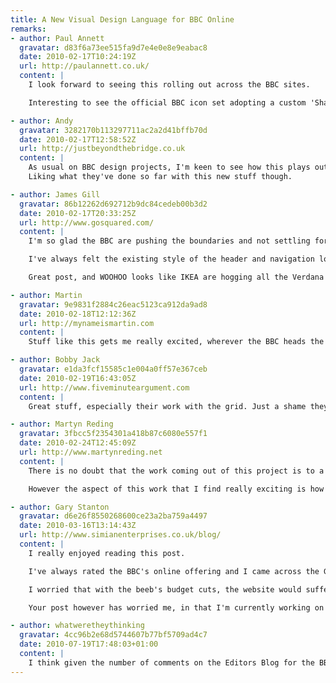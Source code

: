 ```yaml
---
title: A New Visual Design Language for BBC Online
remarks:
- author: Paul Annett
  gravatar: d83f6a73ee515fa9d7e4e0e8e9eabac8
  date: 2010-02-17T10:24:19Z
  url: http://paulannett.co.uk/
  content: |
    I look forward to seeing this rolling out across the BBC sites.

    Interesting to see the official BBC icon set adopting a custom 'Share This' style icon.

- author: Andy
  gravatar: 3282170b113297711ac2a2d41bffb70d
  date: 2010-02-17T12:58:52Z
  url: http://justbeyondthebridge.co.uk
  content: |
    As usual on BBC design projects, I'm keen to see how this plays out -- and also how they intend to roll it out across all the platforms. It's a job that must just get bigger and bigger.
    Liking what they've done so far with this new stuff though.

- author: James Gill
  gravatar: 86b12262d692712b9dc84cedeb00b3d2
  date: 2010-02-17T20:33:25Z
  url: http://www.gosquared.com/
  content: |
    I'm so glad the BBC are pushing the boundaries and not settling for the improvements they've already made.

    I've always felt the existing style of the header and navigation looked quite amateur and wasted space for the sake of a rather ugly gradient. The improved navigation will hopefully encourage people to hang around and explore more   content:  than they likely do at the moment.

    Great post, and WOOHOO looks like IKEA are hogging all the Verdana these days :D

- author: Martin
  gravatar: 9e9831f2884c26eac5123ca912da9ad8
  date: 2010-02-18T12:12:36Z
  url: http://mynameismartin.com
  content: |
    Stuff like this gets me really excited, wherever the BBC heads the rest of the public sector follows closely behind. As a local government webbie that's good news for me.

- author: Bobby Jack
  gravatar: e1da3fcf15585c1e004a0ff57e367ceb
  date: 2010-02-19T16:43:05Z
  url: http://www.fiveminuteargument.com
  content: |
    Great stuff, especially their work with the grid. Just a shame they're sticking to a fixed-width ...

- author: Martyn Reding
  gravatar: 3fbcc5f2354301a418b87c6080e557f1
  date: 2010-02-24T12:45:09Z
  url: http://www.martynreding.net
  content: |
    There is no doubt that the work coming out of this project is to a high standard and the method of sharing 'work in progress' will certainly help the rollout and cushion the user's transition.

    However the aspect of this work that I find really exciting is how a relatively small team has managed to motivate and launch this project. Selling the need for good design in to an organisation, as large as the Beeb is a massive achievement in itself. To win the necessary support and budget to deliver this project must have taken the plight of UX Design through to the top ranks. So I'd like to extend my congratulations to the team involved in getting it off the ground and to the execs who backed it.

- author: Gary Stanton
  gravatar: d6e26f8550268600ce23a2ba759a4497
  date: 2010-03-16T13:14:43Z
  url: http://www.simianenterprises.co.uk/blog/
  content: |
    I really enjoyed reading this post.

    I've always rated the BBC's online offering and I came across the GVL last year, reading with great interest.

    I worried that with the beeb's budget cuts, the website would suffer dramatically -- already there is reduced quality in the copy on the news section, with spelling and grammer mistakes occurring more often -- however it seems they're still pioneering, and this pleases me greatly.

    Your post however has worried me, in that I'm currently working on a site that uses Verdana almost exclusively... looks nice enough to me though!

- author: whatweretheythinking
  gravatar: 4cc96b2e68d5744607b77bf5709ad4c7
  date: 2010-07-19T17:48:03+01:00
  content: |
    I think given the number of comments on the Editors Blog for the BBC news website that the implementation of GVL3 for the news site has been a disastrous fail.
---
```

